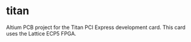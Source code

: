 titan
=====

Altium PCB project for the Titan PCI Express development card. This card uses the Lattice ECP5 FPGA.
